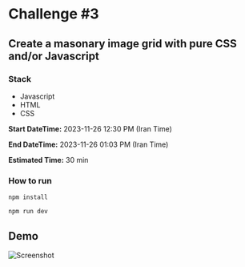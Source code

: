 # Challenge #3
## Create a masonary image grid with pure CSS and/or Javascript

### Stack

- Javascript
- HTML
- CSS

**Start DateTime:** 
    2023-11-26 12:30 PM (Iran Time)

**End DateTime:**
    2023-11-26 01:03 PM (Iran Time)

**Estimated Time:**
    30 min

### How to run

`npm install`

`npm run dev`

## Demo
![Screenshot](https://github.com/panahi-projects/top-frontend-code-live-challenges/blob/main/challenge-3/public/responsive-masonary-grid.gif)